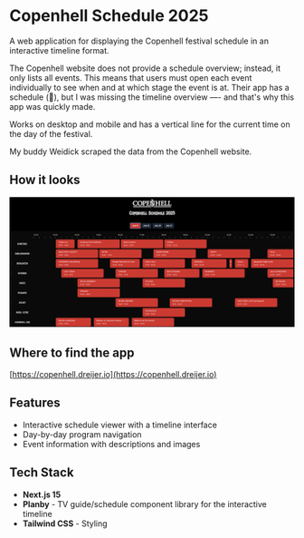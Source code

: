 # Copenhell Schedule 2025

A web application for displaying the Copenhell festival schedule in an interactive timeline format.

The Copenhell website does not provide a schedule overview; instead, it only lists all events. This means that users must open each event individually to see when and at which stage the event is at.
Their app has a schedule (🙏), but I was missing the timeline overview —- and that's why this app was quickly made.

Works on desktop and mobile and has a vertical line for the current time on the day of the festival.

My buddy Weidick scraped the data from the Copenhell website.

## How it looks

<img src="./public/copenhell-schedule-2025.png" alt="Copenhell Schedule 2025" width="800" />

## Where to find the app

[https://copenhell.dreijer.io](https://copenhell.dreijer.io)

## Features

- Interactive schedule viewer with a timeline interface
- Day-by-day program navigation
- Event information with descriptions and images

## Tech Stack

- **Next.js 15**
- **Planby** - TV guide/schedule component library for the interactive timeline
- **Tailwind CSS** - Styling
